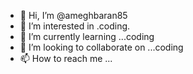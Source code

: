 - 👋 Hi, I’m @ameghbaran85
- 👀 I’m interested in .coding.
- 🌱 I’m currently learning ...coding
- 💞️ I’m looking to collaborate on ...coding
- 📫 How to reach me ...

<!---
ameghbaran85/ameghbaran85 is a ✨ special ✨ repository because its `README.md` (this file) appears on your GitHub profile.
You can click the Preview link to take a look at your changes.
--->
